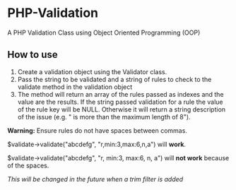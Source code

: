 PHP-Validation
==============

A PHP Validation Class using Object Oriented Programming (OOP)

How to use
----------

1. Create a validation object using the Validator class.
2. Pass the string to be validated and a string of rules to check to the validate method in the validation object
3. The method will return an array of the rules passed as indexes and the value are the results. If the string passed validation for a rule the value of the rule key will be NULL. Otherwise it will return a string description of the issue (e.g. " is more than the maximum length of 8").  


__Warning:__ Ensure rules do not have spaces between commas.

$validate->validate("abcdefg", "r,min:3,max:6,n,a") will __work__.

$validate->validate("abcdefg", "r, min:3, max:6, n, a") will __not work__ because of the spaces.

_This will be changed in the future when a trim filter is added_
